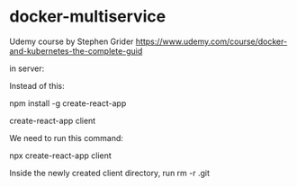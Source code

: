 # docker-multiservice
Udemy course by Stephen Grider
https://www.udemy.com/course/docker-and-kubernetes-the-complete-guid

in server:

Instead of this:

npm install -g create-react-app

create-react-app client

We need to run this command:

npx create-react-app client

Inside the newly created client directory, run rm -r .git